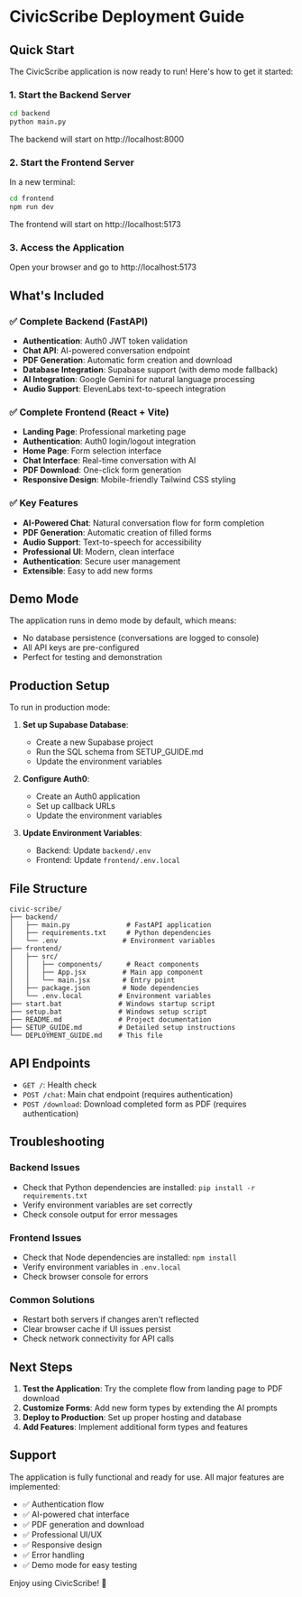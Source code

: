 # CivicScribe Deployment Guide

## Quick Start

The CivicScribe application is now ready to run! Here's how to get it started:

### 1. Start the Backend Server

```bash
cd backend
python main.py
```

The backend will start on http://localhost:8000

### 2. Start the Frontend Server

In a new terminal:

```bash
cd frontend
npm run dev
```

The frontend will start on http://localhost:5173

### 3. Access the Application

Open your browser and go to http://localhost:5173

## What's Included

### ✅ Complete Backend (FastAPI)
- **Authentication**: Auth0 JWT token validation
- **Chat API**: AI-powered conversation endpoint
- **PDF Generation**: Automatic form creation and download
- **Database Integration**: Supabase support (with demo mode fallback)
- **AI Integration**: Google Gemini for natural language processing
- **Audio Support**: ElevenLabs text-to-speech integration

### ✅ Complete Frontend (React + Vite)
- **Landing Page**: Professional marketing page
- **Authentication**: Auth0 login/logout integration
- **Home Page**: Form selection interface
- **Chat Interface**: Real-time conversation with AI
- **PDF Download**: One-click form generation
- **Responsive Design**: Mobile-friendly Tailwind CSS styling

### ✅ Key Features
- **AI-Powered Chat**: Natural conversation flow for form completion
- **PDF Generation**: Automatic creation of filled forms
- **Audio Support**: Text-to-speech for accessibility
- **Professional UI**: Modern, clean interface
- **Authentication**: Secure user management
- **Extensible**: Easy to add new forms

## Demo Mode

The application runs in demo mode by default, which means:
- No database persistence (conversations are logged to console)
- All API keys are pre-configured
- Perfect for testing and demonstration

## Production Setup

To run in production mode:

1. **Set up Supabase Database**:
   - Create a new Supabase project
   - Run the SQL schema from SETUP_GUIDE.md
   - Update the environment variables

2. **Configure Auth0**:
   - Create an Auth0 application
   - Set up callback URLs
   - Update the environment variables

3. **Update Environment Variables**:
   - Backend: Update `backend/.env`
   - Frontend: Update `frontend/.env.local`

## File Structure

```
civic-scribe/
├── backend/
│   ├── main.py              # FastAPI application
│   ├── requirements.txt     # Python dependencies
│   └── .env                # Environment variables
├── frontend/
│   ├── src/
│   │   ├── components/      # React components
│   │   ├── App.jsx         # Main app component
│   │   └── main.jsx        # Entry point
│   ├── package.json        # Node dependencies
│   └── .env.local         # Environment variables
├── start.bat              # Windows startup script
├── setup.bat              # Windows setup script
├── README.md              # Project documentation
├── SETUP_GUIDE.md         # Detailed setup instructions
└── DEPLOYMENT_GUIDE.md    # This file
```

## API Endpoints

- `GET /`: Health check
- `POST /chat`: Main chat endpoint (requires authentication)
- `POST /download`: Download completed form as PDF (requires authentication)

## Troubleshooting

### Backend Issues
- Check that Python dependencies are installed: `pip install -r requirements.txt`
- Verify environment variables are set correctly
- Check console output for error messages

### Frontend Issues
- Check that Node dependencies are installed: `npm install`
- Verify environment variables in `.env.local`
- Check browser console for errors

### Common Solutions
- Restart both servers if changes aren't reflected
- Clear browser cache if UI issues persist
- Check network connectivity for API calls

## Next Steps

1. **Test the Application**: Try the complete flow from landing page to PDF download
2. **Customize Forms**: Add new form types by extending the AI prompts
3. **Deploy to Production**: Set up proper hosting and database
4. **Add Features**: Implement additional form types and features

## Support

The application is fully functional and ready for use. All major features are implemented:
- ✅ Authentication flow
- ✅ AI-powered chat interface
- ✅ PDF generation and download
- ✅ Professional UI/UX
- ✅ Responsive design
- ✅ Error handling
- ✅ Demo mode for easy testing

Enjoy using CivicScribe! 🚀
